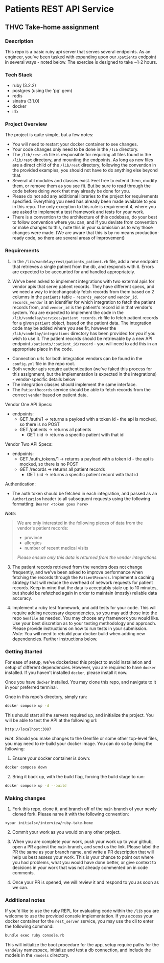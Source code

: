 # Patients REST API Service
## THVC Take-home assignment

### Description
This repo is a basic ruby api server that serves several endpoints. As an engineer, you've been tasked with expanding upon our `/patients` endpoint in several ways - noted below. The exercise is designed to take ~1-2 hours.

### Tech Stack
- ruby (3.2.2)
- postgres (using the 'pg' gem)
- redis
- sinatra (3.1.0)
- docker
- irb

### Project Overview
The project is quite simple, but a few notes:
- You will need to restart your docker container to see changes.
- Your code changes only need to be done in the `/lib` directory.
- The `/lib/rest.rb` file is responsible for requiring all files found in the `/lib/rest` directory, and mounting the endpoints. As long as new files are a direct child of the `/lib/rest` directory, following the convention in the provided examples, you should not have to do anything else beyond that.
- Several util modules and classes exist. Feel free to extend them, modify them, or remove them as you see fit. But be sure to read through the code before doing work that may already be done for you.
- Please do not add any additional libraries to the project for requirements specified. Everything you need has already been made available to you in this repo. The only exception to this rule is requirement 4, where you are asked to implement a test framework and tests for your work.
- There is a convention to the architecture of this codebase, do your best to follow convention where you can, and if you deviate from convention or make changes to this, note this in your submission as to why those changes were made. (We are aware that this is by no means production-ready code, so there are several areas of improvement)

### Requirements
1. In the `/lib/vandelay/rest/patients_patient.rb` file, add a new endpoint that retrieves a single patient from the db, and responds with it. Errors are expected to be accounted for and handled appropriately.

2. We've been asked to implement integrations with two external apis for vendor apis that serve patient records. They have different specs, and we need a way to intechangeably fetch records from them based on 2 columns in the `patients` table - `records_vendor` and `vendor_id`. `records_vendor` is an identifier for which integration to fetch the patient records from, and `vendor_id` is the patient's record id in that vendor's system. You are expected to implement the code in the `/lib/vandelay/services/patient_records.rb` file to fetch patient records for a given `patient` object, based on the patient data. The integration code may be added where you see fit, however the `/lib/vandelay/integrations` directory has been provided for you if you wish to use it. The patient records should be retrievable by a new API endpoint `/patients/:patient_id/record` - you will need to add this in an appropriate place in the code.

- Connection urls for both integration vendors can be found in the `config.yml` file in the repo root.
- Both vendor apis require authentication (we've faked this process for this assignment, but the implementation is expected in the integrations) - vendor-specific details below
- The integration classes should implement the same interface.
- The `PatientRecords` service should be able to fetch records from the correct `vendor` based on patient data.

Vendor One API Specs:
- endpoints:
  - GET /auth/1 -> returns a payload with a token id - the api is mocked, so there is no POST
  - GET /patients -> returns all patients
    - GET /:id -> returns a specific patient with that id

Vendor Two API Specs:
- endpoints:
  - GET /auth_tokens/1 -> returns a payload with a token id - the api is mocked, so there is no POST
  - GET /records -> returns all patient records
    - GET /:id -> returns a specific patient record with that id

Authentication:
- The auth token should be fetched in each integration, and passed as an `Authorization` header to all subsequent requests using the following formatting: `Bearer <token goes here>`

*Note:*
> We are only interested in the following pieces of data from the vendor's patient records:
> - province
> - allergies
> - number of recent medical visits
>
> *Please ensure only this data is returned from the vendor integrations.*


3. The patient records retrieved from the vendors does not change frequently, and we've been asked to improve performance when fetching the records through the `PatientRecords`. Implement a caching strategy that will reduce the overhead of network requests for patient records. Keep in mind that the data is acceptably stale up to 10 minutes, but should be refetched again in order to maintain (mostly) reliable data accuracy.

4. Implement a ruby test framework, and add tests for your code. This will require adding necessary dependencies, so you may add those into the repo `Gemfile` as needed. You may choose any framework you would like. Use your best discretion as to your testing methodology and approach. Please provide instructions on how to run tests in your submission.
*Note:* You will need to rebuild your docker build when adding new dependencies. Further instructions below.

### Getting Started
For ease of setup, we've dockerized this project to avoid installation and setup of different dependencies. However, you are required to have `docker` installed. If you haven't installed `docker`, please install it now.

Once you have `docker` installed. You may clone this repo, and navigate to it in your preferred terminal.

Once in this repo's directory, simply run:

```bash
docker compose up -d
```

This should start all the servers required up, and initialize the project. You will be able to test the API at the following url:
```
http://localhost:3087
```

*Hint*: Should you make changes to the Gemfile or some other top-level files, you may need to re-build your docker image. You can do so by doing the following:
1. Ensure your docker container is down:
```bash
docker compose down
```

2. Bring it back up, with the build flag, forcing the build stage to run:
```bash
docker compose up -d --build
```

### Making changes
1. Fork this repo, clone it, and branch off of the `main` branch of your newly cloned fork. Please name it with the following convention:
```
<your initials>/interview/ruby-take-home
```

2. Commit your work as you would on any other project.

3. When you are complete your work, push your work up to your github, open a PR against the `main` branch, and send us the link. Please label the PR the same as your branch name, and write a PR description that will help us best assess your work. This is your chance to point out where you had problems, what you would have done better, or give context to decisions in your work that was not already commented on in code comments.

4. Once your PR is opened, we will review it and respond to you as soon as we can.

### Additional notes
If you'd like to use the ruby REPL for evaluating code within the `/lib` you are welcome to use the provided console implementation. If you access your docker container for the `rest_server` service, you may use the cli to enter the following command:

```bash
bundle exec ruby console.rb
```

This will initialize the boot procedure for the app, setup require paths for the `vandelay` namespace, initialize and test a db connection, and include the models in the `/models` directory.
